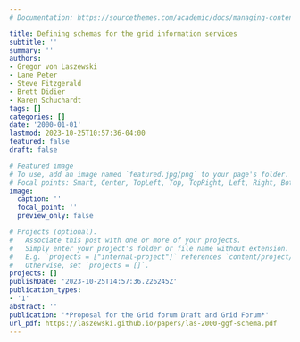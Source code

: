```yaml
---
# Documentation: https://sourcethemes.com/academic/docs/managing-content/

title: Defining schemas for the grid information services
subtitle: ''
summary: ''
authors:
- Gregor von Laszewski
- Lane Peter
- Steve Fitzgerald
- Brett Didier
- Karen Schuchardt
tags: []
categories: []
date: '2000-01-01'
lastmod: 2023-10-25T10:57:36-04:00
featured: false
draft: false

# Featured image
# To use, add an image named `featured.jpg/png` to your page's folder.
# Focal points: Smart, Center, TopLeft, Top, TopRight, Left, Right, BottomLeft, Bottom, BottomRight.
image:
  caption: ''
  focal_point: ''
  preview_only: false

# Projects (optional).
#   Associate this post with one or more of your projects.
#   Simply enter your project's folder or file name without extension.
#   E.g. `projects = ["internal-project"]` references `content/project/deep-learning/index.md`.
#   Otherwise, set `projects = []`.
projects: []
publishDate: '2023-10-25T14:57:36.226245Z'
publication_types:
- '1'
abstract: ''
publication: '*Proposal for the Grid forum Draft and Grid Forum*'
url_pdf: https://laszewski.github.io/papers/las-2000-ggf-schema.pdf
---
```

